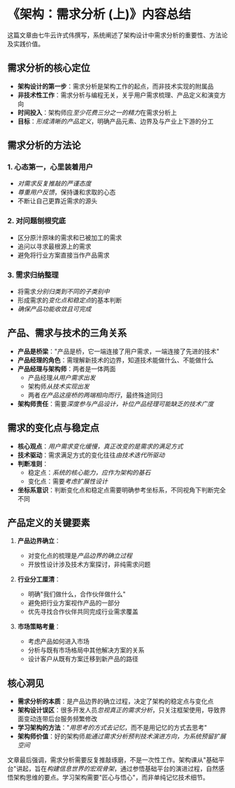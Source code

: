 # 《架构：需求分析 (上)》内容总结

这篇文章由七牛云许式伟撰写，系统阐述了架构设计中需求分析的重要性、方法论及实践价值。

## 需求分析的核心定位

- **架构设计的第一步**：需求分析是架构工作的起点，而非技术实现的附属品
- **非技术性工作**：需求分析与编程无关，关乎用户需求梳理、产品定义和演变方向
- **时间投入**：架构师应*至少花费三分之一的精力*在需求分析上
- **目标**：*形成清晰的产品定义*，明确产品元素、边界及与产业上下游的分工

## 需求分析的方法论

### 1. 心态第一，心里装着用户
- *对需求反复推敲的严谨态度*
- *尊重用户反馈*，保持谦和求取的心态
- 不断让自己更靠近需求的源头

### 2. 对问题刨根究底
- 区分原汁原味的需求和已被加工的需求
- 追问以寻求最根源上的需求
- 避免将行业方案直接当作产品需求

### 3. 需求归纳整理
- 将需求*分别归类到不同的子类别中*
- 形成需求的*变化点和稳定点*的基本判断
- *确保产品功能收敛且可完成*

## 产品、需求与技术的三角关系

- **产品是桥梁**："产品是桥，它一端连接了用户需求，一端连接了先进的技术"
- **产品经理的角色**：需理解新技术的边界，知道技术能做什么、不能做什么
- **产品经理与架构师**：两者是一体两面
  - 产品经理*从用户需求出发*
  - 架构师*从技术实现出发*
  - 两者*在产品这座桥的两端相向而行*，最终殊途同归
- **架构师责任**：需要*深度参与产品设计，补位产品经理可能缺乏的技术广度*

## 需求的变化点与稳定点

- **核心观点**：*用户需求变化缓慢，真正改变的是需求的满足方式*
- **技术驱动**：需求满足方式的变化往往*由技术迭代所驱动*
- **判断准则**：
  - 稳定点：*系统的核心能力，应作为架构的基石*
  - 变化点：需要*考虑扩展性设计*
- **坐标系意识**：判断变化点和稳定点需要明确参考坐标系，不同视角下判断完全不同

## 产品定义的关键要素

1. **产品边界确立**：
   - 对变化点的梳理是*产品边界的确立过程*
   - 开放性设计涉及技术方案探讨，非纯需求问题

2. **行业分工厘清**：
   - 明确"我们做什么，合作伙伴做什么"
   - 避免把行业方案视作产品的一部分
   - 优先寻找合作伙伴共同完成行业需求覆盖

3. **市场策略考量**：
   - 考虑产品如何进入市场
   - 分析与既有市场格局中其他解决方案的关系
   - 设计客户从既有方案迁移到新产品的路径

## 核心洞见

- **需求分析的本质**：是产品边界的确立过程，决定了架构的稳定点与变化点
- **架构设计误区**：很多开发人员*忽视真正的需求分析*，只关注框架使用，导致界面变动连带后台服务频繁修改
- **学习架构的方法**："*用思考的方式去记忆*，而不是用记忆的方式去思考"
- **架构师价值**：好的架构师*能通过需求分析预判技术演进方向，为系统预留扩展空间*

文章最后强调，需求分析需要反复推敲琢磨，不是一次性工作。架构课从"基础平台"讲起，旨在*构建信息世界的宏观骨架*，通过参悟基础平台的演进过程，自然感悟架构思维的要点。学习架构需要"匠心与悟心"，而非单纯记忆技术细节。